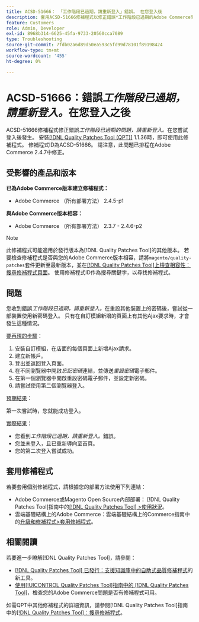 ```yaml
---
title: ACSD-51666： 「工作階段已過期，請重新登入」錯誤。 在您登入後
description: 套用ACSD-51666修補程式以修正錯誤*工作階段已過期的Adobe Commerce問題，請重新登入。*會在您嘗試登入後發生。
feature: Customers
role: Admin, Developer
exl-id: 8968b314-6625-45fa-9733-20560cca7089
type: Troubleshooting
source-git-commit: 7fdb02a6d89d50ea593c5fd99d78101f89198424
workflow-type: tm+mt
source-wordcount: '455'
ht-degree: 0%

---
```


# ACSD-51666：錯誤&#x200B;*工作階段已過期，請重新登入。*&#x200B;在您登入之後

ACSD-51666修補程式修正錯誤&#x200B;*工作階段已過期的問題，請重新登入。*&#x200B;在您嘗試登入後發生。 安裝[[!DNL Quality Patches Tool (QPT)]](https://experienceleague.adobe.com/en/docs/commerce-operations/tools/quality-patches-tool/quality-patches-tool-to-self-serve-quality-patches) 1.1.36時，即可使用此修補程式。 修補程式ID為ACSD-51666。 請注意，此問題已排程在Adobe Commerce 2.4.7中修正。

## 受影響的產品和版本

**已為Adobe Commerce版本建立修補程式：**

* Adobe Commerce （所有部署方法） 2.4.5-p1

**與Adobe Commerce版本相容：**

* Adobe Commerce （所有部署方法） 2.3.7 - 2.4.6-p2

>[!NOTE]
>
>此修補程式可能適用於發行版本為[!DNL Quality Patches Tool]的其他版本。 若要檢查修補程式是否與您的Adobe Commerce版本相容，請將`magento/quality-patches`套件更新至最新版本，並在[[!DNL Quality Patches Tool]上檢查相容性：搜尋修補程式頁面](https://experienceleague.adobe.com/tools/commerce-quality-patches/index.html)。 使用修補程式ID作為搜尋關鍵字，以尋找修補程式。

## 問題

您收到錯誤&#x200B;*工作階段已過期，請重新登入。*&#x200B;在重設其他裝置上的密碼後，嘗試從一部裝置使用新密碼登入。 只有在自訂模組新增的頁面上有其他Ajax要求時，才會發生這種情況。

<u>要再現的步驟</u>：

1. 安裝自訂模組，在店面的每個頁面上新增Ajax請求。
1. 建立新帳戶。
1. 登出並返回登入頁面。
1. 在不同瀏覽器中開啟&#x200B;*忘記密碼*&#x200B;連結，並傳送&#x200B;*重設密碼*&#x200B;電子郵件。
1. 在第一個瀏覽器中開啟重設密碼電子郵件，並設定新密碼。
1. 請嘗試使用第二個瀏覽器登入。

<u>預期結果</u>：

第一次嘗試時，您就能成功登入。

<u>實際結果</u>：

* 您看到&#x200B;*工作階段已過期，請重新登入。*&#x200B;錯誤。
* 您並未登入，且已重新導向至首頁。
* 您的第二次登入嘗試成功。

## 套用修補程式

若要套用個別修補程式，請根據您的部署方法使用下列連結：

* Adobe Commerce或Magento Open Source內部部署： [!DNL Quality Patches Tool]指南中的[[!DNL Quality Patches Tool] >使用狀況](/help/tools/quality-patches-tool/usage.md)。
* 雲端基礎結構上的Adobe Commerce：雲端基礎結構上的Commerce指南中的[升級和修補程式>套用修補程式](https://experienceleague.adobe.com/docs/commerce-cloud-service/user-guide/develop/upgrade/apply-patches.html)。

## 相關閱讀

若要進一步瞭解[!DNL Quality Patches Tool]，請參閱：

* [[!DNL Quality Patches Tool] 已發行：支援知識庫中的自助式品質修補程式](https://experienceleague.adobe.com/en/docs/commerce-operations/tools/quality-patches-tool/quality-patches-tool-to-self-serve-quality-patches)的新工具。
* [使用[!UICONTROL Quality Patches Tool]指南中的 [!DNL Quality Patches Tool]](/help/tools/quality-patches-tool/patches-available-in-qpt/check-patch-for-magento-issue-with-magento-quality-patches.md)，檢查您的Adobe Commerce問題是否有修補程式可用。


如需QPT中其他修補程式的詳細資訊，請參閱[!DNL Quality Patches Tool]指南中的[[!DNL Quality Patches Tool]：搜尋修補程式](https://experienceleague.adobe.com/tools/commerce-quality-patches/index.html)。
